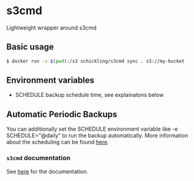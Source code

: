 # s3cmd
Lightweight wrapper around s3cmd

## Basic usage

```sh
$ docker run -v $(pwd):/s3 schickling/s3cmd sync . s3://my-bucket
```

## Environment variables

- SCHEDULE backup schedule time, see explainatons below

## Automatic Periodic Backups

You can additionally set the SCHEDULE environment variable like -e SCHEDULE="@daily" to run the backup automatically.
More information about the scheduling can be found [here](http://godoc.org/github.com/robfig/cron#hdr-Predefined_schedules).

### `s3cmd` documentation

See [here](http://s3tools.org/usage) for the documentation.

